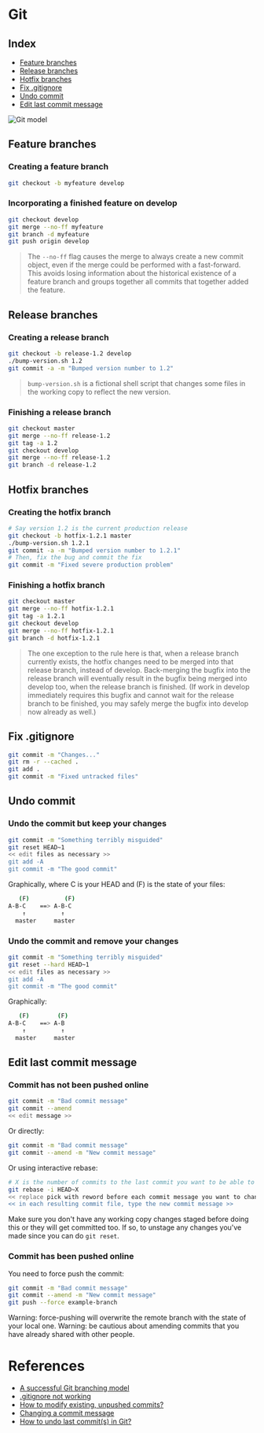 # Git

## Index

- [Feature branches](#feature-branches)
- [Release branches](#release-branches)
- [Hotfix branches](#hotfix-branches)
- [Fix .gitignore](#fix-gitignore)
- [Undo commit](#undu-commit)
- [Edit last commit message](#edit-last-commit-message)

![Git model](http://nvie.com/img/git-model@2x.png)

## Feature branches

### Creating a feature branch

```bash
git checkout -b myfeature develop
```

### Incorporating a finished feature on develop

```bash
git checkout develop
git merge --no-ff myfeature
git branch -d myfeature
git push origin develop
```

> The `--no-ff` flag causes the merge to always create a new commit object, even if the merge could be performed with a fast-forward. 
> This avoids losing information about the historical existence of a feature branch and groups together all commits that together added the feature. 

## Release branches

### Creating a release branch

```bash
git checkout -b release-1.2 develop
./bump-version.sh 1.2
git commit -a -m "Bumped version number to 1.2"
```

> `bump-version.sh` is a fictional shell script that changes some files in the working copy to reflect the new version. 

### Finishing a release branch

```bash
git checkout master
git merge --no-ff release-1.2
git tag -a 1.2
git checkout develop
git merge --no-ff release-1.2
git branch -d release-1.2
```

## Hotfix branches

### Creating the hotfix branch

```bash
# Say version 1.2 is the current production release
git checkout -b hotfix-1.2.1 master
./bump-version.sh 1.2.1
git commit -a -m "Bumped version number to 1.2.1"
# Then, fix the bug and commit the fix
git commit -m "Fixed severe production problem"
```

### Finishing a hotfix branch

```bash
git checkout master
git merge --no-ff hotfix-1.2.1
git tag -a 1.2.1
git checkout develop
git merge --no-ff hotfix-1.2.1
git branch -d hotfix-1.2.1
```

> The one exception to the rule here is that, when a release branch currently exists, the hotfix changes need to be merged into that release branch, instead of develop. 
> Back-merging the bugfix into the release branch will eventually result in the bugfix being merged into develop too, when the release branch is finished. 
> (If work in develop immediately requires this bugfix and cannot wait for the release branch to be finished, you may safely merge the bugfix into develop now already as well.)

## Fix .gitignore

```bash
git commit -m "Changes..."
git rm -r --cached .
git add .
git commit -m "Fixed untracked files"
```

## Undo commit

### Undo the commit but keep your changes

```bash
git commit -m "Something terribly misguided" 
git reset HEAD~1
<< edit files as necessary >>
git add -A
git commit -m "The good commit" 
```

Graphically, where C is your HEAD and (F) is the state of your files:

```bash
   (F)          (F)
A-B-C    ==> A-B-C
    ↑          ↑
  master     master
```

### Undo the commit and remove your changes

```bash
git commit -m "Something terribly misguided" 
git reset --hard HEAD~1
<< edit files as necessary >>
git add -A
git commit -m "The good commit" 
```

Graphically:

```bash
   (F)        (F)
A-B-C    ==> A-B
    ↑          ↑
  master     master
```

## Edit last commit message

### Commit has not been pushed online

```bash
git commit -m "Bad commit message"
git commit --amend
<< edit message >>
```

Or directly:

```bash
git commit -m "Bad commit message"
git commit --amend -m "New commit message"
```

Or using interactive rebase:

```bash
# X is the number of commits to the last commit you want to be able to edit
git rebase -i HEAD~X
<< replace pick with reword before each commit message you want to change >>
<< in each resulting commit file, type the new commit message >>
```

Make sure you don't have any working copy changes staged before doing this or they will get committed too. 
If so, to unstage any changes you've made since you can do `git reset`.

### Commit has been pushed online

You need to force push the commit:

```bash
git commit -m "Bad commit message"
git commit --amend -m "New commit message"
git push --force example-branch
```

Warning: force-pushing will overwrite the remote branch with the state of your local one.
Warning: be cautious about amending commits that you have already shared with other people.


# References
- [A successful Git branching model](http://nvie.com/posts/a-successful-git-branching-model/)
- [.gitignore not working](http://stackoverflow.com/questions/11451535/gitignore-not-working)
- [How to modify existing, unpushed commits?](http://stackoverflow.com/questions/179123/how-to-modify-existing-unpushed-commits)
- [Changing a commit message](https://help.github.com/articles/changing-a-commit-message/)
- [How to undo last commit(s) in Git?](http://stackoverflow.com/questions/927358/how-to-undo-last-commits-in-git)
